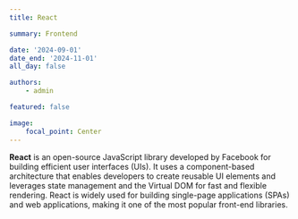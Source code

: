 ```yaml
---
title: React

summary: Frontend

date: '2024-09-01'
date_end: '2024-11-01'
all_day: false

authors:
    - admin

featured: false

image:
    focal_point: Center
---
```

**React** is an open-source JavaScript library developed by Facebook for building efficient user interfaces (UIs). It uses a component-based architecture that enables developers to create reusable UI elements and leverages state management and the Virtual DOM for fast and flexible rendering. React is widely used for building single-page applications (SPAs) and web applications, making it one of the most popular front-end libraries.